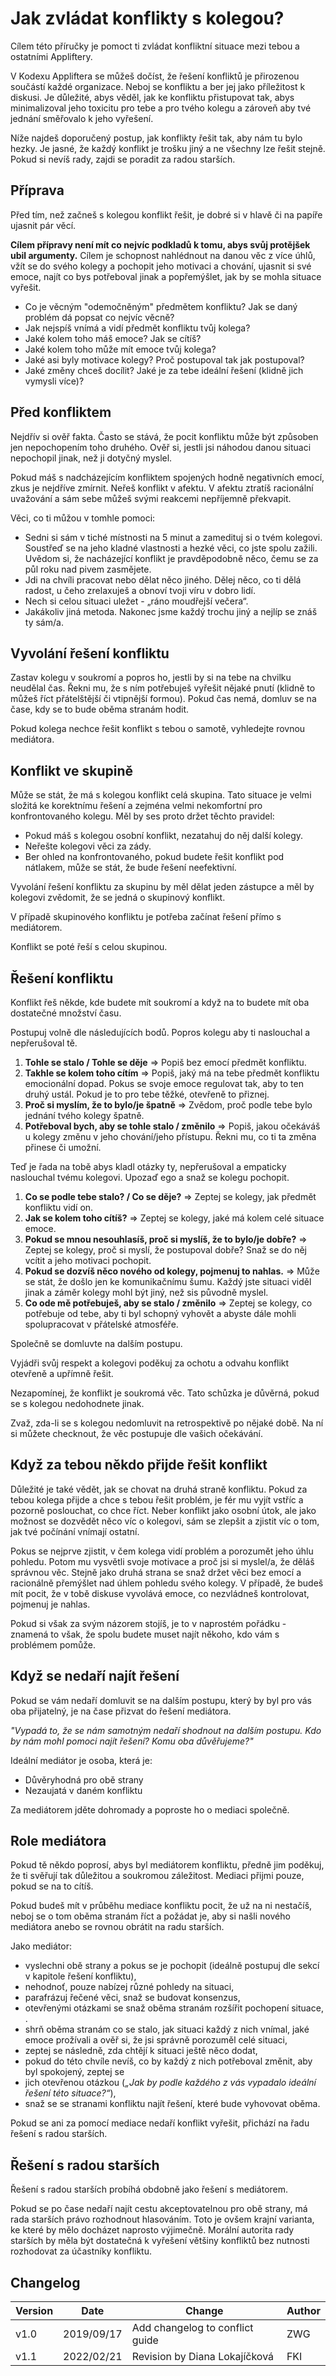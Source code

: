 # Jak zvládat konflikty s kolegou?

Cílem této příručky je pomoct ti zvládat konfliktní situace mezi tebou a ostatními Appliftery.

V Kodexu Appliftera se můžeš dočíst, že řešení konfliktů je přirozenou součástí každé organizace. Neboj se konfliktu a ber jej jako příležitost k diskusi. Je důležité, abys věděl, jak ke konfliktu přistupovat tak, abys minimalizoval jeho toxicitu pro tebe a pro tvého kolegu a zároveň aby tvé jednání směřovalo k jeho vyřešení.

Níže najdeš doporučený postup, jak konflikty řešit tak, aby nám tu bylo hezky. Je jasné, že každý konflikt je trošku jiný a ne všechny lze řešit stejně. Pokud si nevíš rady, zajdi se poradit za radou starších.

## Příprava

Před tím, než začneš s kolegou konflikt řešit, je dobré si v hlavě či na papíře ujasnit pár věcí. 

**Cílem přípravy není mít co nejvíc podkladů k tomu, abys svůj protějšek ubil argumenty.** Cílem je schopnost nahlédnout na danou věc z více úhlů, vžít se do svého kolegy a pochopit jeho motivaci a chování, ujasnit si své emoce, najít co bys potřeboval jinak a popřemýšlet, jak by se mohla situace vyřešit.

- Co je věcným "odemočněným" předmětem konfliktu? Jak se daný problém dá popsat co nejvíc věcně?
- Jak nejspíš vnímá a vidí předmět konfliktu tvůj kolega?
- Jaké kolem toho máš emoce? Jak se cítíš?
- Jaké kolem toho může mít emoce tvůj kolega? 
- Jaké asi byly motivace kolegy? Proč postupoval tak jak postupoval?
- Jaké změny chceš docílit? Jaké je za tebe ideální řešení (klidně jich vymysli více)?

## Před konfliktem

Nejdřív si ověř fakta. Často se stává, že pocit konfliktu může být způsoben jen nepochopením toho druhého. Ověř si, jestli jsi náhodou danou situaci nepochopil jinak, než ji dotyčný myslel.

Pokud máš s nadcházejícím konfliktem spojených hodně negativních emocí, zkus je nejdříve zmírnit. Neřeš konflikt v afektu. V afektu ztratíš racionální uvažování a sám sebe můžeš svými reakcemi nepříjemně překvapit.

Věci, co ti můžou v tomhle pomoci:

 * Sedni si sám v tiché místnosti na 5 minut a zamedituj si o tvém kolegovi. Soustřeď se na jeho kladné vlastnosti a hezké věci, co jste spolu zažili. Uvědom si, že nacházející konflikt je pravděpodobně něco, čemu se za půl roku nad pivem zasmějete.
 * Jdi na chvíli pracovat nebo dělat něco jiného. Dělej něco, co ti dělá radost, u čeho zrelaxuješ a obnoví tvoji víru v dobro lidí.
 *  Nech si celou situaci uležet - „ráno moudřejší večera“.
 * Jakákoliv jiná metoda. Nakonec jsme každý trochu jiný a nejlíp se znáš ty sám/a.

## Vyvolání řešení konfliktu

Zastav kolegu v soukromí a popros ho, jestli by si na tebe na chvilku neudělal čas. Řekni mu, že s ním potřebuješ vyřešit nějaké pnutí (klidně to můžeš říct přátelštější či vtipnější formou). Pokud čas nemá, domluv se na čase, kdy se to bude oběma stranám hodit.

Pokud kolega nechce řešit konflikt s tebou o samotě, vyhledejte rovnou mediátora.

## Konflikt ve skupině

Může se stát, že má s kolegou konflikt celá skupina. Tato situace je velmi složitá ke korektnímu řešení a zejména velmi nekomfortní pro konfrontovaného kolegu. Měl by ses proto držet těchto pravidel:

* Pokud máš s kolegou osobní konflikt, nezatahuj do něj další kolegy.
* Neřešte kolegovi věci za zády.
* Ber ohled na konfrontovaného, pokud budete řešit konflikt pod nátlakem, může se stát, že bude řešení neefektivní.

Vyvolání řešení konfliktu za skupinu by měl dělat jeden zástupce a měl by kolegovi zvědomit, že se jedná o skupinový konflikt.

V případě skupinového konfliktu je potřeba začínat řešení přímo s mediátorem.

Konflikt se poté řeší s celou skupinou.

## Řešení konfliktu

Konflikt řeš někde, kde budete mít soukromí a když na to budete mít oba dostatečné množství času.

Postupuj volně dle následujících bodů. Popros kolegu aby ti naslouchal a nepřerušoval tě.

1. **Tohle se stalo / Tohle se děje** => Popiš bez emocí předmět konfliktu. 
2. **Takhle se kolem toho cítím** => Popiš, jaký má na tebe předmět konfliktu emocionální dopad. Pokus se svoje emoce regulovat tak, aby to ten druhý ustál. Pokud je to pro tebe těžké, otevřeně to přiznej.
3. **Proč si myslím, že to bylo/je špatně** =>  Zvědom, proč podle tebe bylo jednání tvého kolegy špatně.
4. **Potřeboval bych, aby se tohle stalo / změnilo** => Popiš, jakou očekáváš u kolegy změnu v jeho chování/jeho přístupu. Řekni mu, co ti ta změna přinese či umožní.

Teď je řada na tobě abys kladl otázky ty, nepřerušoval a empaticky naslouchal tvému kolegovi. Upozaď ego a snaž se kolegu pochopit.

1. **Co se podle tebe stalo? / Co se děje?** => Zeptej se kolegy, jak předmět konfliktu vidí on. 
2. **Jak se kolem toho cítíš?** => Zeptej se kolegy, jaké má kolem celé situace emoce.
3. **Pokud se mnou nesouhlasíš, proč si myslíš, že to bylo/je dobře?** => Zeptej se kolegy, proč si myslí, že postupoval dobře? Snaž se do něj vcítit a jeho motivaci pochopit.
4. **Pokud se dozvíš něco nového od kolegy, pojmenuj to nahlas.** => Může se stát, že došlo jen ke komunikačnímu šumu. Každý jste situaci viděl jinak a záměr kolegy mohl být jiný, než sis původně myslel.
5. **Co ode mě potřebuješ, aby se stalo / změnilo** => Zeptej se kolegy, co potřebuje od tebe, aby ti byl schopný vyhovět a abyste dále mohli spolupracovat v přátelské atmosféře.

Společně se domluvte na dalším postupu.

Vyjádři svůj respekt a kolegovi poděkuj za ochotu a odvahu konflikt otevřeně a upřímně řešit.

Nezapomínej, že konflikt je soukromá věc. Tato schůzka je důvěrná, pokud se s kolegou nedohodnete jinak.

Zvaž, zda-li se s kolegou nedomluvit na retrospektivě po nějaké době. Na ní si můžete checknout, že věc postupuje dle vašich očekávání.

## Když za tebou někdo přijde řešit konflikt

Důležité je také vědět, jak se chovat na druhá straně konfliktu. Pokud za tebou kolega přijde a chce s tebou řešit problém, je fér mu vyjít vstříc a pozorně poslouchat, co chce říct. Neber konflikt jako osobní útok, ale jako možnost se dozvědět něco víc o kolegovi, sám se zlepšit a zjistit víc o tom, jak tvé počínání vnímají ostatní.

Pokus se nejprve zjistit, v čem kolega vidí problém a porozumět jeho úhlu pohledu. Potom mu vysvětli svoje motivace a proč jsi si myslel/a, že děláš správnou věc. Stejně jako druhá strana se snaž držet věci bez emocí a racionálně přemýšlet nad úhlem pohledu svého kolegy. V případě, že budeš mít pocit, že v tobě diskuse vyvolává emoce, co nezvládneš kontrolovat, pojmenuj je nahlas.

Pokud si však za svým názorem stojíš, je to v naprostém pořádku - znamená to však, že spolu budete muset najít někoho, kdo vám s problémem pomůže.

## Když se nedaří najít řešení

Pokud se vám nedaří domluvit se na dalším postupu, který by byl pro vás oba přijatelný, je na čase přizvat do řešení mediátora. 

_"Vypadá to, že se nám samotným nedaří shodnout na dalším postupu. Kdo by nám mohl pomoci najít řešení? Komu oba důvěřujeme?"_

Ideální mediátor je osoba, která je:
* Důvěryhodná pro obě strany
* Nezaujatá v daném konfliktu

Za mediátorem jděte dohromady a poproste ho o mediaci společně. 

## Role mediátora

Pokud tě někdo poprosí, abys byl mediátorem konfliktu, předně jim poděkuj, že ti svěřují tak důležitou a soukromou záležitost. Mediaci přijmi pouze, pokud se na to cítíš. 

Pokud budeš mít v průběhu mediace konfliktu pocit, že už na ni nestačíš, neboj se o tom oběma stranám říct a požádat je, aby si našli nového mediátora anebo se rovnou obrátit na radu starších.

Jako mediátor:
* vyslechni obě strany a pokus se je pochopit (ideálně postupuj dle sekcí v kapitole řešení konfliktu),
* nehodnoť, pouze nabízej různé pohledy na situaci,
* parafrázuj řečené věci, snaž se budovat konsenzus,
* otevřenými otázkami se snaž oběma stranám rozšířit pochopení situace, .
* shrň oběma stranám co se stalo, jak situaci každý z nich vnímal, jaké emoce prožívali a ověř si, že jsi správně porozuměl celé situaci,
* zeptej se následně, zda chtějí k situaci ještě něco dodat,
* pokud do této chvíle nevíš, co by každý z nich potřeboval změnit, aby byl spokojený, zeptej se
* jich otevřenou otázkou (_„Jak by podle každého z vás vypadalo ideální řešení této situace?“_),
* snaž se se stranami konfliktu najít řešení, které bude vyhovovat oběma.

Pokud se ani za pomocí mediace nedaří konflikt vyřešit, přichází na řadu řešení s radou starších.

## Řešení s radou starších

Řešení s radou starších probíhá obdobně jako řešení s mediátorem.

Pokud se po čase nedaří najít cestu akceptovatelnou pro obě strany, má rada starších právo rozhodnout hlasováním. Toto je ovšem krajní varianta, ke které by mělo docházet naprosto výjimečně. Morální autorita rady starších by měla být dostatečná k vyřešení většiny konfliktů bez nutnosti rozhodovat za účastníky konfliktu.

## Changelog

| Version | Date       | Change                          | Author |
| ------- | ---------- | ------------------------------- | ------ |
| v1.0    | 2019/09/17 | Add changelog to conflict guide | ZWG    |
| v1.1    | 2022/02/21 | Revision by Diana Lokajíčková   | FKI    |

